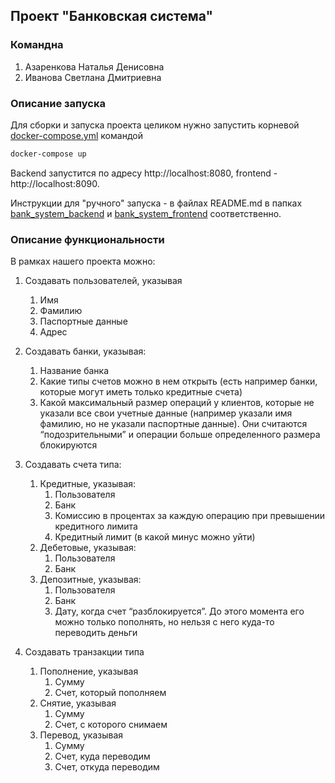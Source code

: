 ## Проект "Банковская система"

### Командна
1. Азаренкова Наталья Денисовна
2. Иванова Светлана Дмитриевна

### Описание запуска
Для сборки и запуска проекта целиком нужно запустить корневой [docker-compose.yml](docker-compose.yml) командой

```bash
docker-compose up
```

Backend запустится по адресу http://localhost:8080, frontend - http://localhost:8090.

Инструкции для "ручного" запуска - в файлах README.md в папках [bank_system_backend](bank_system_backend) 
и [bank_system_frontend](bank_system_frontend) соответственно.


### Описание функциональности
В рамках нашего проекта можно:

1. Создавать пользователей, указывая
    1. Имя
    2. Фамилию
    3. Паспортные данные
    4. Адрес
   
2. Создавать банки, указывая:
   1. Название банка
   2. Какие типы счетов можно в нем открыть (есть например банки, которые могут иметь только кредитные счета)
   3. Какой максимальный размер операций у клиентов, которые не указали все свои учетные данные 
(например указали имя фамилию, но не указали паспортные данные).  Они считаются “подозрительными” и операции
больше определенного размера блокируются
   
3. Создавать счета типа:
    1. Кредитные, указывая:
        1. Пользователя
        2. Банк
        3. Комиссию в процентах за каждую операцию при превышении кредитного лимита
        4. Кредитный лимит (в какой минус можно уйти)
    2. Дебетовые, указывая:
        1. Пользователя
        2. Банк
    3. Депозитные, указывая:
        1. Пользователя
        2. Банк
        3. Дату, когда счет “разблокируется”. До этого момента его можно только пополнять, 
но нельзя с него куда-то переводить деньги
       
4. Создавать транзакции типа
    1. Пополнение, указывая
        1. Сумму
        2. Счет, который пополняем
    2. Снятие, указывая
        1. Сумму
        2. Счет, с которого снимаем
    3. Перевод, указывая
        1. Сумму
        2. Счет, куда переводим
        3. Счет, откуда переводим
